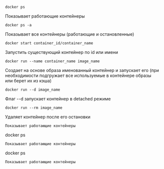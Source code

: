 ```
docker ps
```
Показывает работающие контейнеры

```
docker ps -a
```
Показывает все контейнеры (работающие и остановленные)

```
docker start container_id/container_name
```
Запустить существующий контейнер по id или имени

```
docker run --name container_name image_name
```
Создает на основе образа именованный контейнер и запускает его (при необходимости подгружает все используемые в контейнере образы или берет их из кэша)

```
docker run --d image_name
```
Флаг --d запускает контейнер в detached режиме

```
docker run --rm image_name
```
Удаляет контейнер после его остановки

```
Показывает работающие контейнеры
```
docker ps
```
Показывает работающие контейнеры
```
docker ps
```
Показывает работающие контейнеры
```